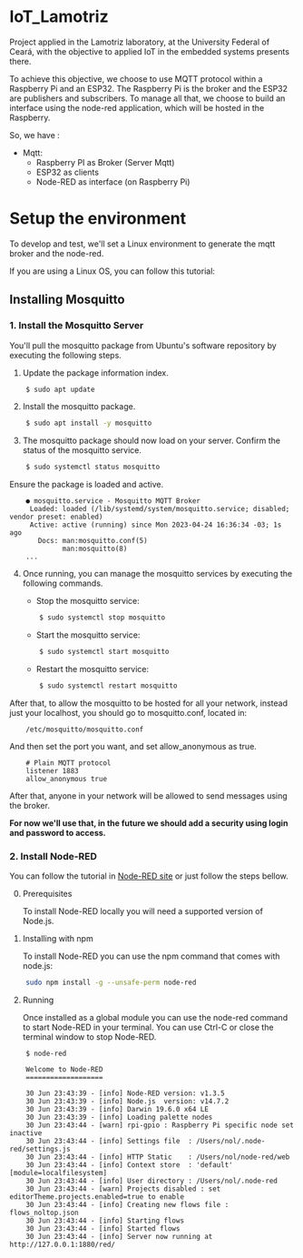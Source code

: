 # IoT_Lamotriz

Project applied in the Lamotriz laboratory, at the University Federal of Ceará, with the objective to applied IoT in the embedded systems presents there. 

To achieve this objective, we choose to use MQTT protocol within a Raspberry Pi and an ESP32. The Raspberry Pi is the broker and the ESP32 are publishers and subscribers. To manage all that, we choose to build an interface using the node-red application, which will be hosted in the Raspberry.

So, we have :

- Mqtt:
    - Raspberry PI as Broker (Server Mqtt)
    - ESP32 as clients
    - Node-RED as interface (on Raspberry Pi)


# Setup the environment

To develop and test, we'll set a Linux environment to generate the mqtt broker and the node-red.

If you are using a Linux OS, you can follow this tutorial:

## Installing Mosquitto

### 1. Install the Mosquitto Server

You'll pull the mosquitto package from Ubuntu's software repository by executing the following steps.

1. Update the package information index.

```sh
    $ sudo apt update 
```

2. Install the mosquitto package.

```sh
    $ sudo apt install -y mosquitto
```

3. The mosquitto package should now load on your server. Confirm the status of the mosquitto service.

```sh
    $ sudo systemctl status mosquitto
```

Ensure the package is loaded and active.

```
    ● mosquitto.service - Mosquitto MQTT Broker
     Loaded: loaded (/lib/systemd/system/mosquitto.service; disabled; vendor preset: enabled)
     Active: active (running) since Mon 2023-04-24 16:36:34 -03; 1s ago
       Docs: man:mosquitto.conf(5)
             man:mosquitto(8)
    ...
```

4. Once running, you can manage the mosquitto services by executing the following commands.

    - Stop the mosquitto service:
    ```sh
        $ sudo systemctl stop mosquitto
    ```
    - Start the mosquitto service:
    ```sh
        $ sudo systemctl start mosquitto
    ```
    - Restart the mosquitto service:
    ```sh
        $ sudo systemctl restart mosquitto
    ```

After that, to allow the mosquitto to be hosted for all your network, instead just your localhost, you should go to mosquitto.conf, located in:

```
    /etc/mosquitto/mosquitto.conf
```

And then set the port you want, and set allow_anonymous as true.

```
    # Plain MQTT protocol
    listener 1883 
    allow_anonymous true
```

After that, anyone in your network will be allowed to send messages using the broker. 

**For now we'll use that, in the future we should add a security using login and password to access.**

### 2. Install Node-RED

You can follow the tutorial in [Node-RED site](https://nodered.org/docs/getting-started/local) or just follow the steps bellow.

0. Prerequisites

    To install Node-RED locally you will need a supported version of Node.js.

1. Installing with npm

    To install Node-RED you can use the npm command that comes with node.js:

```sh
    sudo npm install -g --unsafe-perm node-red
```

2. Running

    Once installed as a global module you can use the node-red command to start Node-RED in your terminal. You can use Ctrl-C or close the terminal window to stop Node-RED.

```
    $ node-red

    Welcome to Node-RED
    ===================

    30 Jun 23:43:39 - [info] Node-RED version: v1.3.5
    30 Jun 23:43:39 - [info] Node.js  version: v14.7.2
    30 Jun 23:43:39 - [info] Darwin 19.6.0 x64 LE
    30 Jun 23:43:39 - [info] Loading palette nodes
    30 Jun 23:43:44 - [warn] rpi-gpio : Raspberry Pi specific node set inactive
    30 Jun 23:43:44 - [info] Settings file  : /Users/nol/.node-red/settings.js
    30 Jun 23:43:44 - [info] HTTP Static    : /Users/nol/node-red/web
    30 Jun 23:43:44 - [info] Context store  : 'default' [module=localfilesystem]
    30 Jun 23:43:44 - [info] User directory : /Users/nol/.node-red
    30 Jun 23:43:44 - [warn] Projects disabled : set editorTheme.projects.enabled=true to enable
    30 Jun 23:43:44 - [info] Creating new flows file : flows_noltop.json
    30 Jun 23:43:44 - [info] Starting flows
    30 Jun 23:43:44 - [info] Started flows
    30 Jun 23:43:44 - [info] Server now running at http://127.0.0.1:1880/red/
```